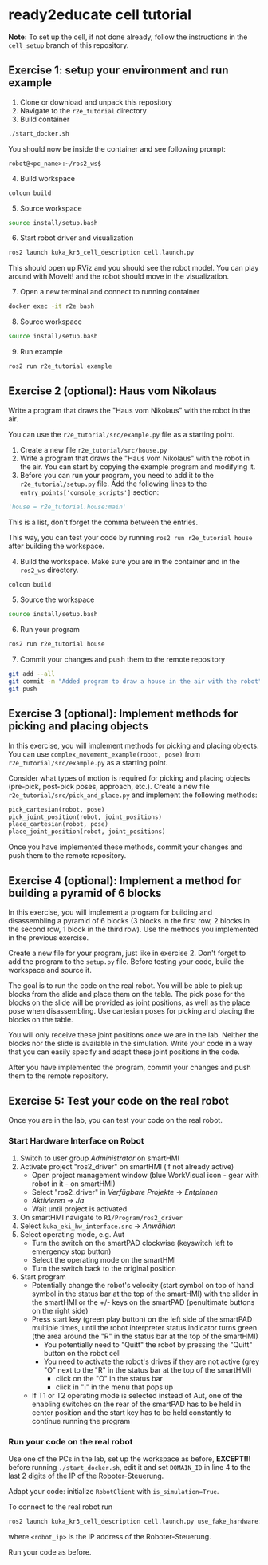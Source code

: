 # ready2educate cell tutorial

**Note:** To set up the cell, if not done already, follow the instructions in the `cell_setup` branch of this
repository.

## Exercise 1: setup your environment and run example

1. Clone or download and unpack this repository
2. Navigate to the `r2e_tutorial` directory
3. Build container

```bash
./start_docker.sh
```

You should now be inside the container and see following prompt:

```
robot@<pc_name>:~/ros2_ws$
```

4. Build workspace

```bash
colcon build
```

5. Source workspace

```bash
source install/setup.bash
```

6. Start robot driver and visualization

```bash
ros2 launch kuka_kr3_cell_description cell.launch.py
```

This should open up RViz and you should see the robot model.
You can play around with MoveIt! and the robot should move in the visualization.

7. Open a new terminal and connect to running container

```bash
docker exec -it r2e bash
```

8. Source workspace

```bash
source install/setup.bash
```

9. Run example

```bash
ros2 run r2e_tutorial example
```

## Exercise 2 (optional): Haus vom Nikolaus

Write a program that draws the "Haus vom Nikolaus" with the robot in the air.

You can use the ```r2e_tutorial/src/example.py``` file as a starting point.

1. Create a new file ```r2e_tutorial/src/house.py```
2. Write a program that draws the "Haus vom Nikolaus" with the robot in the air.
   You can start by copying the example program and modifying it.
3. Before you can run your program, you need to add it to the ```r2e_tutorial/setup.py``` file.
   Add the following lines to the ```entry_points['console_scripts']``` section:

```python
'house = r2e_tutorial.house:main'
```

This is a list, don't forget the comma between the entries.

This way, you can test your code by running ```ros2 run r2e_tutorial house``` after building the workspace.

4. Build the workspace. Make sure you are in the container and in the ```ros2_ws``` directory.

```bash
colcon build
```

5. Source the workspace

```bash
source install/setup.bash
```

6. Run your program

```bash
ros2 run r2e_tutorial house
```

7. Commit your changes and push them to the remote repository

```bash
git add --all
git commit -m "Added program to draw a house in the air with the robot"
git push
```

## Exercise 3 (optional): Implement methods for picking and placing objects

In this exercise, you will implement methods for picking and placing objects.
You can use ```complex_movement_example(robot, pose)``` from ```r2e_tutorial/src/example.py``` as a starting point.

Consider what types of motion is required for picking and placing objects (pre-pick, post-pick poses, approach, etc.).
Create a new file ```r2e_tutorial/src/pick_and_place.py``` and implement the following methods:

```python
pick_cartesian(robot, pose)
pick_joint_position(robot, joint_positions)
place_cartesian(robot, pose)
place_joint_position(robot, joint_positions)
```

Once you have implemented these methods, commit your changes and push them to the remote repository.

## Exercise 4 (optional): Implement a method for building a pyramid of 6 blocks

In this exercise, you will implement a program for building and disassembling a pyramid of 6 blocks
(3 blocks in the first row, 2 blocks in the second row, 1 block in the third row).
Use the methods you implemented in the previous exercise.

Create a new file for your program, just like in exercise 2. Don't forget to add the program to the ```setup.py``` file.
Before testing your code, build the workspace and source it.

The goal is to run the code on the real robot. You will be able to pick up blocks from the slide and place them on the
table.
The pick pose for the blocks on the slide will be provided as joint positions, as well as the place pose when
disassembling.
Use cartesian poses for picking and placing the blocks on the table.

You will only receive these joint positions once we are in the lab. Neither the blocks nor the slide is available in the
simulation.
Write your code in a way that you can easily specify and adapt these joint positions in the code.

After you have implemented the program, commit your changes and push them to the remote repository.

## Exercise 5: Test your code on the real robot

Once you are in the lab, you can test your code on the real robot.

### Start Hardware Interface on Robot

1. Switch to user group _Administrator_ on smartHMI
2. Activate project "ros2_driver" on smartHMI (if not already active)
    - Open project management window (blue WorkVisual icon - gear with robot in it - on smartHMI)
    - Select "ros2_driver" in _Verfügbare Projekte_ &rarr; _Entpinnen_
    - _Aktivieren_ &rarr; _Ja_
    - Wait until project is activated
3. On smartHMI navigate to  `R1/Program/ros2_driver`
4. Select `kuka_eki_hw_interface.src` &rarr; _Anwählen_
5. Select operating mode, e.g. Aut
    - Turn the switch on the smartPAD clockwise (keyswitch left to emergency stop button)
    - Select the operating mode on the smartHMI
    - Turn the switch back to the original position
6. Start program
    - Potentially change the robot's velocity (start symbol on top of hand symbol in the status bar at
      the top of the smartHMI) with the slider in the smartHMI or the +/- keys on the smartPAD
      (penultimate buttons on the right side)
    - Press start key (green play button) on the left side of the smartPAD multiple times, until the robot interpreter
      status indicator turns green
      (the area around the "R" in the status bar at the top of the smartHMI)
        - You potentially need to "Quitt" the robot by pressing the "Quitt" button on the robot cell
        - You need to activate the robot's drives if they are not active (grey "O" next to the "R" in the status bar at
          the top of the smartHMI)
            - click on the "O" in the status bar
            - click in "I" in the menu that pops up
    - If T1 or T2 operating mode is selected instead of Aut, one of the enabling switches on the rear of the smartPAD
      has
      to be held in center position and the start key has to be held constantly to continue running
      the program

### Run your code on the real robot

Use one of the PCs in the lab, set up the workspace as before,
**EXCEPT!!!** before running ```./start_docker.sh```, edit it and set ```DOMAIN_ID``` in line 4 to the last 2 digits of
the IP of the Roboter-Steuerung.

Adapt your code: initialize ```RobotClient``` with ```is_simulation=True```.

To connect to the real robot run

```bash
ros2 launch kuka_kr3_cell_description cell.launch.py use_fake_hardware:=false robot_ip:=<robot_ip>
```

where ```<robot_ip>``` is the IP address of the Roboter-Steuerung.

Run your code as before.